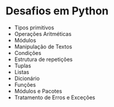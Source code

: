 # Desafios em Python

- Tipos primitivos
- Operações Aritméticas
- Módulos
- Manipulação de Textos
- Condições
- Estrutura de repetições
- Tuplas
- Listas
- Dicionário
- Funções
- Módulos e Pacotes
- Tratamento de Erros e Exceções
